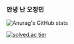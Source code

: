 ### 안녕 난 오정민
![Anurag's GitHub stats](https://github-readme-stats.vercel.app/api?username=ojingjing&show_icons=true&theme=solarized-light)

[![solved.ac tier](http://mazassumnida.wtf/api/generate_badge?boj=wlddj14)](https://solved.ac/wlddj14)

<!--
**ojingjing/ojingjing** is a ✨ _special_ ✨ repository because its `README.md` (this file) appears on your GitHub profile.

Here are some ideas to get you started:

- 🔭 I’m currently working on ...
- 🌱 I’m currently learning ...
- 👯 I’m looking to collaborate on ...
- 🤔 I’m looking for help with ...
- 💬 Ask me about ...
- 📫 How to reach me: ...
- 😄 Pronouns: ...
- ⚡ Fun fact: ...
-->
